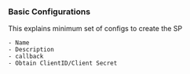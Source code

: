 ### Basic Configurations
    
This explains minimum set of configs to create the SP 

    - Name 
    - Description
    - callback 
    - Obtain ClientID/Client Secret
